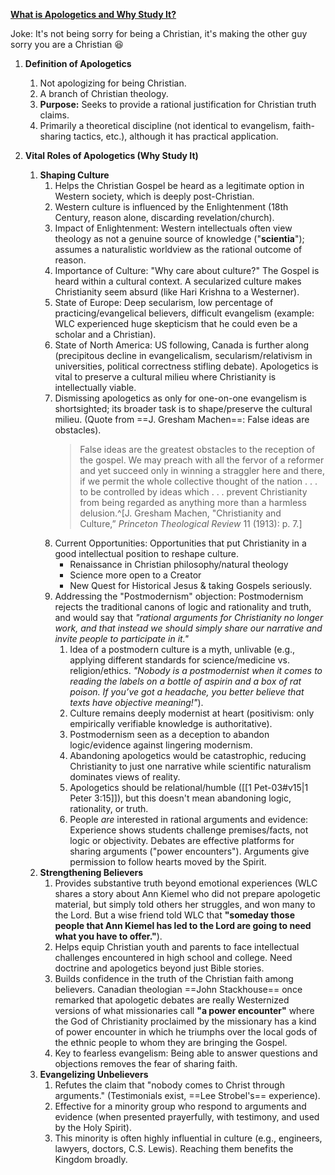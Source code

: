 **[What is Apologetics and Why Study It?](https://www.reasonablefaith.org/podcasts/defenders-podcast-series-3/s3-foundations-of-christian-doctrine/foundations-of-christian-doctrine-part-2)**

Joke: It's not being sorry for being a Christian, it's making the other guy sorry you are a Christian 😆

1. **Definition of Apologetics**
    1. Not apologizing for being Christian.
    2. A branch of Christian theology.
    3. **Purpose:** Seeks to provide a rational justification for Christian truth claims.
    4. Primarily a theoretical discipline (not identical to evangelism, faith-sharing tactics, etc.), although it has practical application.

2. **Vital Roles of Apologetics (Why Study It)**
    1. **Shaping Culture**
        1. Helps the Christian Gospel be heard as a legitimate option in Western society, which is deeply post-Christian.
        2. Western culture is influenced by the Enlightenment (18th Century, reason alone, discarding revelation/church).
        3. Impact of Enlightenment: Western intellectuals often view theology as not a genuine source of knowledge ("**scientia**"); assumes a naturalistic worldview as the rational outcome of reason.
        4. Importance of Culture: "Why care about culture?" The Gospel is heard within a cultural context. A secularized culture makes Christianity seem absurd (like Hari Krishna to a Westerner).
        5. State of Europe: Deep secularism, low percentage of practicing/evangelical believers, difficult evangelism (example: WLC experienced huge skepticism that he could even be a scholar and a Christian).
        6. State of North America: US following, Canada is further along (precipitous decline in evangelicalism, secularism/relativism in universities, political correctness stifling debate). Apologetics is vital to preserve a cultural milieu where Christianity is intellectually viable.
        7. Dismissing apologetics as only for one-on-one evangelism is shortsighted; its broader task is to shape/preserve the cultural milieu. (Quote from ==J. Gresham Machen==: False ideas are obstacles).
           > False ideas are the greatest obstacles to the reception of the gospel. We may preach with all the fervor of a reformer and yet succeed only in winning a straggler here and there, if we permit the whole collective thought of the nation . . . to be controlled by ideas which . . . prevent Christianity from being regarded as anything more than a harmless delusion.^[J. Gresham Machen, "Christianity and Culture,” _Princeton Theological Review_ 11 (1913): p. 7.]
        8. Current Opportunities: Opportunities that put Christianity in a good intellectual position to reshape culture.
	        - Renaissance in Christian philosophy/natural theology
	        - Science more open to a Creator
	        - New Quest for Historical Jesus & taking Gospels seriously.
        9. Addressing the "Postmodernism" objection: Postmodernism rejects the traditional canons of logic and rationality and truth, and would say that *"rational arguments for Christianity no longer work, and that instead we should simply share our narrative and invite people to participate in it."*
            1. Idea of a postmodern culture is a myth, unlivable (e.g., applying different standards for science/medicine vs. religion/ethics. *"Nobody is a postmodernist when it comes to reading the labels on a bottle of aspirin and a box of rat poison. If you’ve got a headache, you better believe that texts have objective meaning!"*).
            2. Culture remains deeply modernist at heart (positivism: only empirically verifiable knowledge is authoritative).
            3. Postmodernism seen as a deception to abandon logic/evidence against lingering modernism.
            4. Abandoning apologetics would be catastrophic, reducing Christianity to just one narrative while scientific naturalism dominates views of reality.
            5. Apologetics should be relational/humble ([[1 Pet-03#v15|1 Peter 3:15]]), but this doesn't mean abandoning logic, rationality, or truth.
            6. People *are* interested in rational arguments and evidence: Experience shows students challenge premises/facts, not logic or objectivity. Debates are effective platforms for sharing arguments ("power encounters"). Arguments give permission to follow hearts moved by the Spirit.
    2. **Strengthening Believers**
        1. Provides substantive truth beyond emotional experiences (WLC shares a story about Ann Kiemel who did not prepare apologetic material, but simply told others her struggles, and won many to the Lord. But a wise friend told WLC that **"someday those people that Ann Kiemel has led to the Lord are going to need what you have to offer."**).
        2. Helps equip Christian youth and parents to face intellectual challenges encountered in high school and college. Need doctrine and apologetics beyond just Bible stories.
        3. Builds confidence in the truth of the Christian faith among believers. Canadian theologian ==John Stackhouse== once remarked that apologetic debates are really Westernized versions of what missionaries call **"a power encounter"** where the God of Christianity proclaimed by the missionary has a kind of power encounter in which he triumphs over the local gods of the ethnic people to whom they are bringing the Gospel.
        4. Key to fearless evangelism: Being able to answer questions and objections removes the fear of sharing faith.
    3. **Evangelizing Unbelievers**
        1. Refutes the claim that "nobody comes to Christ through arguments." (Testimonials exist, ==Lee Strobel's== experience).
        2. Effective for a minority group who respond to arguments and evidence (when presented prayerfully, with testimony, and used by the Holy Spirit).
        3. This minority is often highly influential in culture (e.g., engineers, lawyers, doctors, C.S. Lewis). Reaching them benefits the Kingdom broadly.

[^1]: J. Gresham Machen, "Christianity and Culture,” _Princeton Theological Review_ 11 (1913): p. 7.
